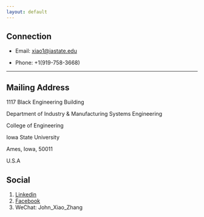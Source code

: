 ```yaml
---
layout: default
---
```


## Connection

* Email: xiao1@iastate.edu

* Phone: +1(919-758-3668)

---

## Mailing Address

 1117 Black Engineering Building
 
 Department of Industry & Manufacturing Systems Engineering

 College of Engineering
 
 Iowa State University
 
 Ames, Iowa, 50011
 
 U.S.A

## Social

1. [Linkedin](www.linkedin.com/in/zhangxiao3616b91265d5d8d8e5)
2. [Facebook](https://www.facebook.com/johnzhangwhut)
3. WeChat: John_Xiao_Zhang
